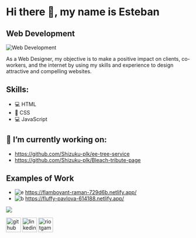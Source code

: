 # Hi there 👋, my name is Esteban
## Web Development
![Web Development](https://media-exp1.licdn.com/dms/image/C4D16AQEJcVXaTowUGg/profile-displaybackgroundimage-shrink_200_800/0/1647890392247?e=1653523200&v=beta&t=5VDL_ZrfB85kGPh8OJbhfBM1St_ih5cNMblMeu7FEu4)

As a Web Designer, my objective is to make a positive impact on clients, co-workers, and the internet by using my skills and experience to design attractive and compelling websites. 

## Skills: 
* 💻 HTML 
* 🎨 CSS 
* 💻 JavaScript

## 🔭 I’m currently working on:
* https://github.com/Shizuku-plk/ee-tree-service 
* https://github.com/Shizuku-plk/Bleach-tribute-page

## Examples of Work
* ![e](https://user-images.githubusercontent.com/99621872/162268286-d0bdb54d-228b-4cbc-bcaa-95c8183b2aeb.jpg)
https://flamboyant-raman-729d6b.netlify.app/
* ![b](https://user-images.githubusercontent.com/99621872/162268250-c979b38b-d248-468a-a6e8-9463b7cfe158.jpg)
https://fluffy-pavlova-614188.netlify.app/

<img src="b.jpg">

[<img src='https://cdn.jsdelivr.net/npm/simple-icons@3.0.1/icons/github.svg' alt='github' height='40'>](https://github.com/https://github.com/Shizuku-plk)  [<img src='https://cdn.jsdelivr.net/npm/simple-icons@3.0.1/icons/linkedin.svg' alt='linkedin' height='40'>](https://www.linkedin.com/in/https://www.linkedin.com/in/esteban-esquivel-5814171a7?lipi=urn%3Ali%3Apage%3Ad_flagship3_profile_view_base_contact_details%3BLsiEgvBDTNGy0p22WlDsvQ%3D%3D/)  [<img src='https://cdn.jsdelivr.net/npm/simple-icons@3.0.1/icons/riotgames.svg' alt='riotgames' height='40'>](Shizuku#plk)  

